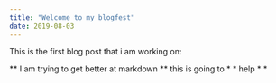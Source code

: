 ```yaml
---
title: "Welcome to my blogfest"
date: 2019-08-03
---
```


This is the first blog post that i am working on:

** I am trying to get better at markdown ** this is going to * * help * *
